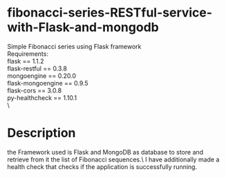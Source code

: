 # fibonacci-series-RESTful-service-with-Flask-and-mongodb
Simple Fibonacci series using Flask framework\
Requirements:\
flask == 1.1.2\
flask-restful == 0.3.8\
mongoengine == 0.20.0\
flask-mongoengine == 0.9.5\
flask-cors == 3.0.8\
py-healthcheck == 1.10.1\
\

# Description
the Framework used is Flask and MongoDB as database to store and retrieve from it the list of Fibonacci sequences.\ I have additionally made a health check that checks if the application is successfully running.
